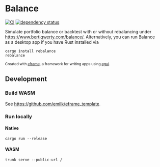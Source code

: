 # Balance
[![CI](https://github.com/bertiqwerty/balance/actions/workflows/rust.yml/badge.svg)](https://github.com/bertiqwerty/balance)
[![dependency status](https://deps.rs/repo/github/bertiqwerty/balance/status.svg)](https://deps.rs/repo/github/bertiqwerty/balance)

Simulate portfolio balance or backtest with or without rebalancing under https://www.bertiqwerty.com/balance/.
Alternatively, you can run Balance as a desktop app if you have Rust installed via
```
cargo install rebalance
rebalance
```

<sub>Created with [eframe](https://github.com/emilk/egui/tree/master/crates/eframe), a framework for writing apps using [egui](https://github.com/emilk/egui/).</sub>

## Development

### Build WASM

See https://github.com/emilk/eframe_template.

### Run locally

#### Native

```
cargo run --release
```

#### WASM

```
trunk serve --public-url /
```
